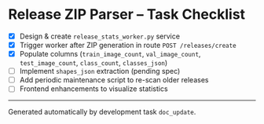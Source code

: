 # Release ZIP Parser – Task Checklist

* [x] Design & create `release_stats_worker.py` service
* [x] Trigger worker after ZIP generation in route `POST /releases/create`
* [x] Populate columns (`train_image_count`, `val_image_count`, `test_image_count`, `class_count`, `classes_json`)
* [ ] Implement `shapes_json` extraction (pending spec)
* [ ] Add periodic maintenance script to re-scan older releases
* [ ] Frontend enhancements to visualize statistics

---
Generated automatically by development task `doc_update`.